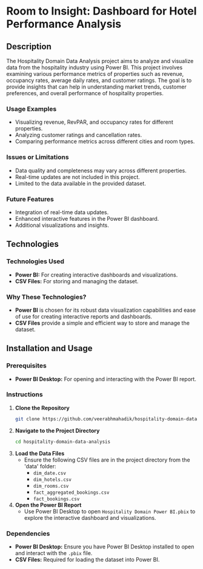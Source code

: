 
# Room to Insight: Dashboard for Hotel Performance Analysis

## Description

The Hospitality Domain Data Analysis project aims to analyze and visualize data from the hospitality industry using Power BI. This project involves examining various performance metrics of properties such as revenue, occupancy rates, average daily rates, and customer ratings. The goal is to provide insights that can help in understanding market trends, customer preferences, and overall performance of hospitality properties.

### Usage Examples

- Visualizing revenue, RevPAR, and occupancy rates for different properties.
- Analyzing customer ratings and cancellation rates.
- Comparing performance metrics across different cities and room types.

### Issues or Limitations

- Data quality and completeness may vary across different properties.
- Real-time updates are not included in this project.
- Limited to the data available in the provided dataset.

### Future Features

- Integration of real-time data updates.
- Enhanced interactive features in the Power BI dashboard.
- Additional visualizations and insights.

## Technologies

### Technologies Used

- **Power BI:** For creating interactive dashboards and visualizations.
- **CSV Files:** For storing and managing the dataset.

### Why These Technologies?

- **Power BI** is chosen for its robust data visualization capabilities and ease of use for creating interactive reports and dashboards.
- **CSV Files** provide a simple and efficient way to store and manage the dataset.

## Installation and Usage

### Prerequisites

- **Power BI Desktop:** For opening and interacting with the Power BI report.

### Instructions

1. **Clone the Repository**
   ```sh
   git clone https://github.com/veerabhmahadik/hospitality-domain-data-analysis.git
   ```
2. **Navigate to the Project Directory**
   ```sh
   cd hospitality-domain-data-analysis
   ```
1. **Load the Data Files**
   - Ensure the following CSV files are in the project directory from the 'data' folder:
     - `dim_date.csv`
     - `dim_hotels.csv`
     - `dim_rooms.csv`
     - `fact_aggregated_bookings.csv`
     - `fact_bookings.csv`
2. **Open the Power BI Report**
   - Use Power BI Desktop to open `Hospitality Domain Power BI.pbix` to explore the interactive dashboard and visualizations.

### Dependencies

- **Power BI Desktop:** Ensure you have Power BI Desktop installed to open and interact with the `.pbix` file.
- **CSV Files:** Required for loading the dataset into Power BI.

